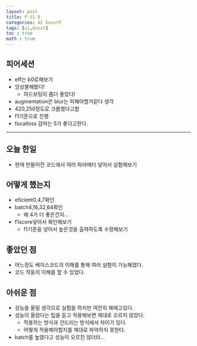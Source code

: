 ```yaml
---
layout: post
title: P-S1-8
categories: AI boostP
tags: [ai,boost]
toc : true
math : true
---
```


## 피어세션
- eff는 b0로해보기
- 앙상블해봤다!
  - 하드보팅이 좀더 좋았다!
- augmentation은 blur는 피해야할거같다 생각
- 420,250정도로 크롭했다고함
- f1기준으로 진행
- focalloss 감마는 5가 좋다고한다.

-----

## 오늘 한일
- 현재 만들어진 코드에서 여러 파라메터 넣어서 실험해보기

## 어떻게 했는지
- eficient0,4,7확인
- batch4,16,32,64확인
  - 왜 4가 더 좋은건지...
- f1score넣어서 확인해보기
  - f1기준을 넣어서 높은것을 출력하도록 수정해보기


## 좋았던 점
- 어느정도 베이스코드의 이해를 통해 여러 실험이 가능해졌다.
- 코드 작동의 이해를 할 수 있었다.



## 아쉬운 점
- 성능을 올릴 생각으로 실험을 하지만 여전히 해매고있다.
- 성능이 올랐다는 팁을 듣고 적용해보면 제대로 오르지 않았다.
  - 적용하는 방식과 건드리는 방식에서 차이가 있다.
  - 어떻게 적용해야할지를 제대로 파악하지 못한다.
- batch를 높였다고 성능이 오르진 않더라...



